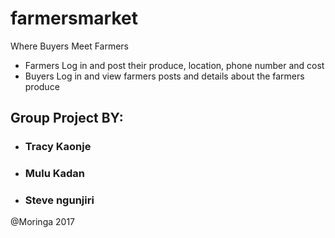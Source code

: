 # farmersmarket

Where Buyers Meet Farmers
- Farmers Log in and post their produce, location, phone number and cost
- Buyers Log in and view farmers posts and details about the farmers produce


## Group Project BY:
- ### Tracy Kaonje
- ### Mulu Kadan
- ### Steve ngunjiri

@Moringa 2017

